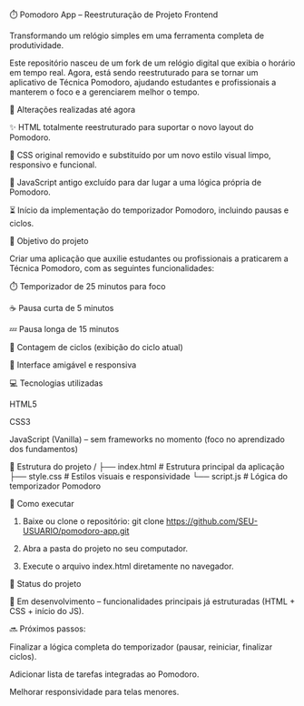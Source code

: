 ⏱️ Pomodoro App – Reestruturação de Projeto Frontend

Transformando um relógio simples em uma ferramenta completa de produtividade.

Este repositório nasceu de um fork de um relógio digital que exibia o horário em tempo real. Agora, está sendo reestruturado para se tornar um aplicativo de Técnica Pomodoro, ajudando estudantes e profissionais a manterem o foco e a gerenciarem melhor o tempo.

🔄 Alterações realizadas até agora

✨ HTML totalmente reestruturado para suportar o novo layout do Pomodoro.

🎨 CSS original removido e substituído por um novo estilo visual limpo, responsivo e funcional.

🧹 JavaScript antigo excluído para dar lugar a uma lógica própria de Pomodoro.

⏳ Início da implementação do temporizador Pomodoro, incluindo pausas e ciclos.

🎯 Objetivo do projeto

Criar uma aplicação que auxilie estudantes ou profissionais a praticarem a Técnica Pomodoro, com as seguintes funcionalidades:

⏱️ Temporizador de 25 minutos para foco

☕ Pausa curta de 5 minutos

💤 Pausa longa de 15 minutos

🔄 Contagem de ciclos (exibição do ciclo atual)

📱 Interface amigável e responsiva

💻 Tecnologias utilizadas

HTML5

CSS3

JavaScript (Vanilla) – sem frameworks no momento (foco no aprendizado dos fundamentos)

📁 Estrutura do projeto
/ 
├── index.html      # Estrutura principal da aplicação
├── style.css       # Estilos visuais e responsividade
└── script.js       # Lógica do temporizador Pomodoro

🚀 Como executar

1. Baixe ou clone o repositório:
    git clone https://github.com/SEU-USUARIO/pomodoro-app.git

2. Abra a pasta do projeto no seu computador.

3. Execute o arquivo index.html diretamente no navegador.

📌 Status do projeto

🚧 Em desenvolvimento – funcionalidades principais já estruturadas (HTML + CSS + início do JS).

🔜 Próximos passos:

Finalizar a lógica completa do temporizador (pausar, reiniciar, finalizar ciclos).

Adicionar lista de tarefas integradas ao Pomodoro.

Melhorar responsividade para telas menores.